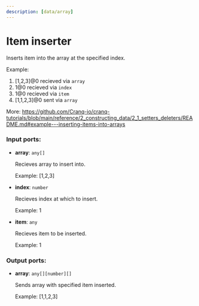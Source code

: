 ```yaml
---
description: [data/array]
---
```


# Item inserter

Inserts item into the array at the specified index.

Example: 
1. [1,2,3]@0 recieved via `array` 
2.  1@0 recieved via `index` 
2. 1@0 recieved via `item` 
3. [1,1,2,3]@0 sent via `array`

More:
https://github.com/Cranq-io/cranq-tutorials/blob/main/reference/2_constructing_data/2_1_setters_deleters/README.md#example---inserting-items-into-arrays

### Input ports:

* __array__: `any[]`

    Recieves array to insert into.
    
    Example:
    [1,2,3]


* __index__: `number`

    Recieves index at which to insert.
    
    Example:
    1


* __item__: `any`

    Recieves item to be inserted.
    
    Example:
    1

### Output ports:

* __array__: `any[][number][]`

    Sends array with specified item inserted.
    
    Example:
    [1,1,2,3]

